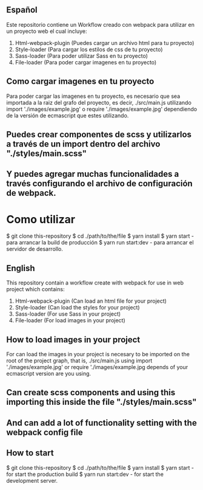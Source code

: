 ## Español

Este repositorio contiene un Workflow creado con webpack para utilizar en un proyecto web el cual incluye:
1. Html-webpack-plugin (Puedes cargar un archivo html para tu proyecto)
2. Style-loader (Para cargar los estilos de css de tu proyecto)   
3. Sass-loader (Para poder utilizar Sass en tu proyecto)
4. File-loader (Para poder cargar imagenes en tu proyecto)


## Como cargar imagenes en tu proyecto

Para poder cargar las imagenes en tu proyecto, es necesario que sea importada a la raiz del grafo del proyecto, es  decir, ./src/main.js utilizando import './images/example.jpg' o require './images/example.jpg' dependiendo de la versión de ecmascript que estes utilizando.

## Puedes crear componentes de scss y utilizarlos a través de un import dentro del archivo "./styles/main.scss"

## Y puedes agregar muchas funcionalidades a través configurando el archivo de configuración de webpack.


# Como utilizar

$ git clone this-repository
$ cd ./path/to/the/file
$ yarn install
$ yarn start - para arrancar la build de producción
$ yarn run start:dev - para arrancar el servidor de desarrollo.

## English

This repository contain a workflow create with webpack for use in web project which contains:

1. Html-webpack-plugin (Can load an html file for your project)
2. Style-loader (Can load the styles for your project)
3. Sass-loader (For use Sass in your project)
4. File-loader (For load images in your project)

## How to load images in your project

For can load the images in your project is necesary to be imported on the  root of the project graph, that is, ./src/main.js using import './images/example.jpg' or require './images/example.jpg depends of your ecmascript version are you using.

## Can create scss components and using this importing this inside the file "./styles/main.scss"

## And can add a lot of functionality setting with the webpack config file

## How to start
$ git clone this-repository
$ cd ./path/to/the/file
$ yarn install
$ yarn start - for start the production build
$ yarn run start:dev - for start the development server.